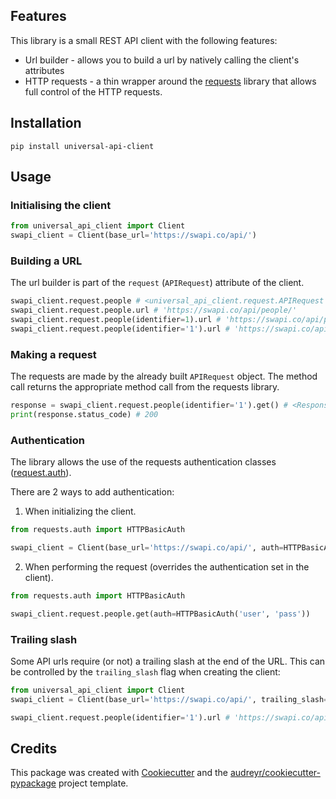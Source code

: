 ## Features

This library is a small REST API client with the following features:

  - Url builder - allows you to build a url by natively calling the
    client's attributes
  - HTTP requests - a thin wrapper around the [requests](https://requests.readthedocs.io/) library that
    allows full control of the HTTP requests.

## Installation

```shell
pip install universal-api-client
```

## Usage

### Initialising the client

``` python
from universal_api_client import Client
swapi_client = Client(base_url='https://swapi.co/api/')
```

### Building a URL

The url builder is part of the `request` (`APIRequest`) attribute of the
client.

``` python
swapi_client.request.people # <universal_api_client.request.APIRequest at 0x1093c3eb8>
swapi_client.request.people.url # 'https://swapi.co/api/people/'
swapi_client.request.people(identifier=1).url # 'https://swapi.co/api/people/1/'
swapi_client.request.people(identifier='1').url # 'https://swapi.co/api/people/1/'
```

### Making a request

The requests are made by the already built `APIRequest` object. The
method call returns the appropriate method call from the requests
library.

``` python
response = swapi_client.request.people(identifier='1').get() # <Response [200]>
print(response.status_code) # 200
```

### Authentication

The library allows the use of the requests authentication classes ([request.auth](https://requests.readthedocs.io/en/master/user/authentication/#authentication)).

There are 2 ways to add authentication:

1. When initializing the client.
```python
from requests.auth import HTTPBasicAuth

swapi_client = Client(base_url='https://swapi.co/api/', auth=HTTPBasicAuth('user', 'pass'))
```

2. When performing the request (overrides the authentication set in the client).

```python
from requests.auth import HTTPBasicAuth

swapi_client.request.people.get(auth=HTTPBasicAuth('user', 'pass'))
```

### Trailing slash

Some API urls require (or not) a trailing slash at the end of the URL. This can be controlled by the `trailing_slash` flag when creating the client:

``` python
from universal_api_client import Client
swapi_client = Client(base_url='https://swapi.co/api/', trailing_slash=False)

swapi_client.request.people(identifier='1').url # 'https://swapi.co/api/people/1'
```


## Credits

This package was created with
[Cookiecutter](https://github.com/audreyr/cookiecutter) and the
[audreyr/cookiecutter-pypackage](https://github.com/audreyr/cookiecutter-pypackage)
project template.

